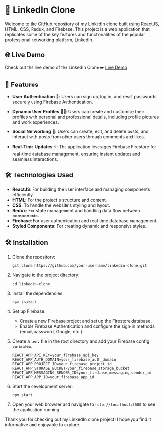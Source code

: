 # 👔 LinkedIn Clone

Welcome to the GitHub repository of my LinkedIn clone built using ReactJS, HTML, CSS, Redux, and Firebase. This project is a web application that replicates some of the key features and functionalities of the popular professional networking platform, LinkedIn.


## 🌐 Live Demo

Check out the live demo of the LinkedIn Clone ➡️ [Live Demo](http://linkedin-clone-rahil1202.netlify.app)


## 🚀 Features

- **User Authentication** 🔐: Users can sign up, log in, and reset passwords securely using Firebase Authentication.

- **Dynamic User Profiles** 🧑‍💼: Users can create and customize their profiles with personal and professional details, including profile pictures and work experiences.

- **Social Networking** 🤝: Users can create, edit, and delete posts, and interact with posts from other users through comments and likes.

- **Real-Time Updates** ⚡: The application leverages Firebase Firestore for real-time database management, ensuring instant updates and seamless interactions.

  
## 🛠️ Technologies Used

- **ReactJS**: For building the user interface and managing components efficiently.
- **HTML**: For the project's structure and content.
- **CSS**: To handle the website's styling and layout.
- **Redux**: For state management and handling data flow between components.
- **Firebase**: For user authentication and real-time database management.
- **Styled Components**: For creating dynamic and responsive styles.



## 🛠️ Installation

1. Clone the repository:
   ```
   git clone https://github.com/your-username/linkedin-clone.git
   ```

2. Navigate to the project directory:
   ```
   cd linkedin-clone
   ```

3. Install the dependencies:
   ```
   npm install
   ```

4. Set up Firebase:
   - Create a new Firebase project and set up the Firestore database.
   - Enable Firebase Authentication and configure the sign-in methods (email/password, Google, etc.).

5. Create a `.env` file in the root directory and add your Firebase config variables:
   ```
   REACT_APP_API_KEY=your_firebase_api_key
   REACT_APP_AUTH_DOMAIN=your_firebase_auth_domain
   REACT_APP_PROJECT_ID=your_firebase_project_id
   REACT_APP_STORAGE_BUCKET=your_firebase_storage_bucket
   REACT_APP_MESSAGING_SENDER_ID=your_firebase_messaging_sender_id
   REACT_APP_APP_ID=your_firebase_app_id
   ```

6. Start the development server:
   ```
   npm start
   ```

7. Open your web browser and navigate to `http://localhost:3000` to see the application running.


Thank you for checking out my LinkedIn clone project! I hope you find it informative and enjoyable to explore.
